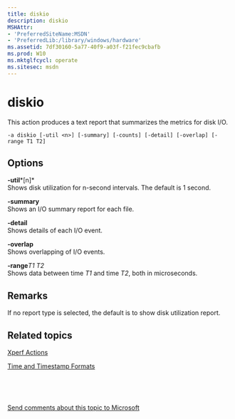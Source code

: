 ```yaml
---
title: diskio
description: diskio
MSHAttr:
- 'PreferredSiteName:MSDN'
- 'PreferredLib:/library/windows/hardware'
ms.assetid: 7df30160-5a77-40f9-a03f-f21fec9cbafb
ms.prod: W10
ms.mktglfcycl: operate
ms.sitesec: msdn
---
```


# diskio


This action produces a text report that summarizes the metrics for disk I/O.

``` syntax
-a diskio [-util <n>] [-summary] [-counts] [-detail] [-overlap] [-range T1 T2]
```

## Options


<a href="" id="-util-n-"></a>**-util***\[n\]*  
Shows disk utilization for n-second intervals. The default is 1 second.

<a href="" id="-summary"></a>**-summary**  
Shows an I/O summary report for each file.

<a href="" id="-detail"></a>**-detail**  
Shows details of each I/O event.

<a href="" id="-overlap"></a>**-overlap**  
Shows overlapping of I/O events.

<a href="" id="-ranget1-t2"></a>**-range***T1 T2*  
Shows data between time *T1* and time *T2*, both in microseconds.

## Remarks


If no report type is selected, the default is to show disk utilization report.

## Related topics


[Xperf Actions](xperf-actions.md)

[Time and Timestamp Formats](time-and-timestamp-formats.md)

 

 

[Send comments about this topic to Microsoft](mailto:wsddocfb@microsoft.com?subject=Documentation%20feedback%20%5Bp_wpt\hw_design%5D:%20diskio%20%20RELEASE:%20%285/3/2016%29&body=%0A%0APRIVACY%20STATEMENT%0A%0AWe%20use%20your%20feedback%20to%20improve%20the%20documentation.%20We%20don't%20use%20your%20email%20address%20for%20any%20other%20purpose,%20and%20we'll%20remove%20your%20email%20address%20from%20our%20system%20after%20the%20issue%20that%20you're%20reporting%20is%20fixed.%20While%20we're%20working%20to%20fix%20this%20issue,%20we%20might%20send%20you%20an%20email%20message%20to%20ask%20for%20more%20info.%20Later,%20we%20might%20also%20send%20you%20an%20email%20message%20to%20let%20you%20know%20that%20we've%20addressed%20your%20feedback.%0A%0AFor%20more%20info%20about%20Microsoft's%20privacy%20policy,%20see%20http://privacy.microsoft.com/default.aspx. "Send comments about this topic to Microsoft")





